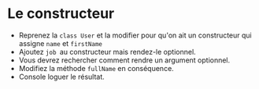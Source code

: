 # Le constructeur

- Reprenez la `class User` et la modifier pour qu'on ait un constructeur qui assigne `name` et `firstName`
- Ajoutez `job `au constructeur mais rendez-le optionnel.
- Vous devrez rechercher comment rendre un argument optionnel.
- Modifiez la méthode `fullName` en conséquence.
- Console loguer le résultat.
